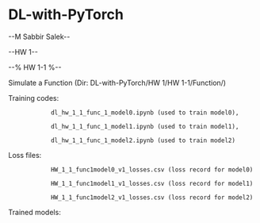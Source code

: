 # DL-with-PyTorch
--M Sabbir Salek--

--HW 1--

--% HW 1-1 %--

Simulate a Function (Dir: DL-with-PyTorch/HW 1/HW 1-1/Function/)

Training codes: 

                dl_hw_1_1_func_1_model0.ipynb (used to train model0),

                dl_hw_1_1_func_1_model1.ipynb (used to train model1),
                
                dl_hw_1_1_func_1_model2.ipynb (used to train model2)
                
Loss files: 

                HW_1_1_func1model0_v1_losses.csv (loss record for model0)
                
                HW_1_1_func1model1_v1_losses.csv (loss record for model1)
                
                HW_1_1_func1model2_v1_losses.csv (loss record for model2)

Trained models:
